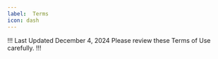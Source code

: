 ```yaml
---
label:  Terms
icon: dash
---
```


!!! Last Updated December 4, 2024
Please review these Terms of Use carefully.
!!!
